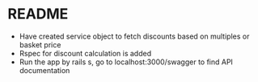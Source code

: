 # README

* Have created service object to fetch discounts based on multiples or basket price 
* Rspec for discount calculation is added
* Run the app by rails s, go to localhost:3000/swagger to find API documentation
